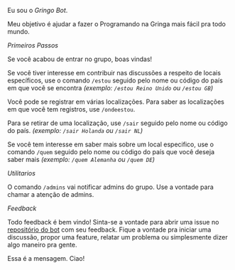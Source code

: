 Eu sou o *Gringo Bot*.

Meu objetivo é ajudar a fazer o Programando na Gringa mais fácil pra todo mundo.

*Primeiros Passos*

Se você acabou de entrar no grupo, boas vindas!

Se você tiver interesse em contribuir nas discussões a respeito de locais específicos,
use o comando `/estou` seguido pelo nome ou código do país em que você se encontra _(exemplo: `/estou Reino Unido` ou `/estou GB`)_

Você pode se registrar em várias localizações. Para saber as localizações em que você tem registros, use `/ondeestou`.

Para se retirar de uma localização, use `/sair` seguido pelo nome ou código do país. _(exemplo: `/sair Holanda` ou `/sair NL`)_

Se você tem interesse em saber mais sobre um local especifico, use o comando `/quem` seguido pelo nome ou código do país que você deseja saber mais _(exemplo: `/quem Alemanha` ou `/quem DE`)_

*Utilitarios*

O comando `/admins` vai notificar admins do grupo. Use a vontade para chamar a atenção de admins.

*Feedback*

Todo feedback é bem vindo! Sinta-se a vontade para abrir uma issue no [repositório do bot](https://github.com/armand1m/gringobot) com seu feedback. Fique a vontade pra iniciar uma discussão, propor uma feature, relatar um problema ou simplesmente dizer algo maneiro pra gente.

Essa é a mensagem. Ciao!
